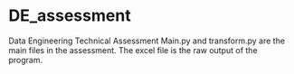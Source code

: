 # DE_assessment
Data Engineering Technical Assessment
Main.py and transform.py are the main files in the assessment. The excel file is the raw output of the program. 
